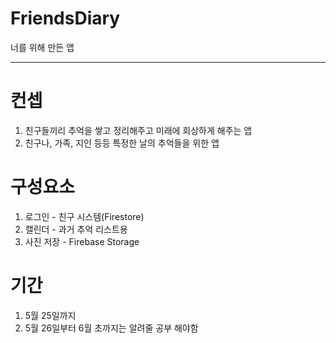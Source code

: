 # FriendsDiary

너를 위해 만든 앱

-----

# 컨셉

1. 친구들끼리 추억을 쌓고 정리해주고 미래에 회상하게 해주는 앱
2. 친구나, 가족, 지인 등등 특정한 날의 추억들을 위한 앱

# 구성요소

1. 로그인 - 친구 시스템(Firestore)
2. 캘린더 - 과거 추억 리스트용
3. 사진 저장 - Firebase Storage

# 기간

1. 5월 25일까지
2. 5월 26일부터 6월 초까지는 알려줄 공부 해야함
